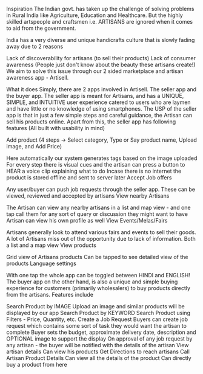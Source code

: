 Inspiration
The Indian govt. has taken up the challenge of solving problems in Rural India like Agriculture, Education and Healthcare. But the highly skilled artspeople and craftsmen i.e. ARTISANS are ignored when it comes to aid from the government.

India has a very diverse and unique handicrafts culture that is slowly fading away due to 2 reasons

Lack of discoverability for artisans (to sell their products)
Lack of consumer awareness (People just don't know about the beauty these artisans create!)
We aim to solve this issue through our 2 sided marketplace and artisan awareness app - Artisell.

What it does
Simply, there are 2 apps involved in Artisell. The seller app and the buyer app. The seller app is meant for Artisans, and has a UNIQUE, SIMPLE, and INTUITIVE user experience catered to users who are laymen and have little or no knowledge of using smartphones. The USP of the seller app is that in just a few simple steps and careful guidance, the Artisan can sell his products online. Apart from this, the seller app has following features (All built with usability in mind)

Add product (4 steps -> Select category, Type or Say product name, Upload image, and Add Price)

Here automatically our system generates tags based on the image uploaded
For every step there is visual cues and the artisan can press a button to HEAR a voice clip explaining what to do
Incase there is no internet the product is stored offline and sent to server later
Accept Job offers

Any user/buyer can push job requests through the seller app. These can be viewed, reviewed and accepted by artisans
View nearby Artisans

The Artisan can view any nearby artisans in a list and map view - and one tap call them for any sort of query or discussion they might want to have
Artisan can view his own profile as well
View Events/Melas/Fairs

Artisans generally look to attend various fairs and events to sell their goods. A lot of Artisans miss out of the opportunity due to lack of information.
Both a list and a map view
View products

Grid view of Artisans products
Can be tapped to see detailed view of the products
Language settings

With one tap the whole app can be toggled between HINDI and ENGLISH!
The buyer app on the other hand, is also a unique and simple buying experience for customers (primarily wholesalers) to buy products directly from the artisans. Features include

Search Product by IMAGE
Upload an image and similar products will be displayed by our app
Search Product by KEYWORD
Search Product using Filters - Price, Quantity, etc.
Create a Job Request
Buyers can create job request which contains some sort of task they would want the artisan to complete
Buyer sets the budget, approximate delivery date, description and OPTIONAL image to support the display
On approval of any job request by any artisan - the buyer will be notified with the details of the artisan
View artisan details
Can view his products
Get Directions to reach artisans
Call Artisan
Product Details
Can view all the details of the product
Can directly buy a product from here
